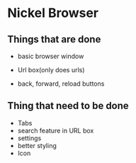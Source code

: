 # Nickel Browser

## Things that are done

- basic browser window

- Url box(only does urls)

- back, forward, reload buttons

## Thing that need to be done

- Tabs
- search feature in URL box
- settings
- better styling
- Icon
